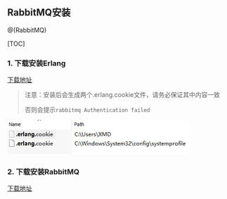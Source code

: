 ## RabbitMQ安装

@(RabbitMQ)

[TOC]

### 1. 下载安装Erlang

[下载地址](http://www.erlang.org/downloads)

> 注意：安装后会生成两个.erlang.cookie文件，请务必保证其中内容一致
>
> 否则会提示`rabbitmq Authentication failed`



![](./erlangcookiepath.png)

### 2. 下载安装RabbitMQ

[下载地址](http://www.rabbitmq.com)

